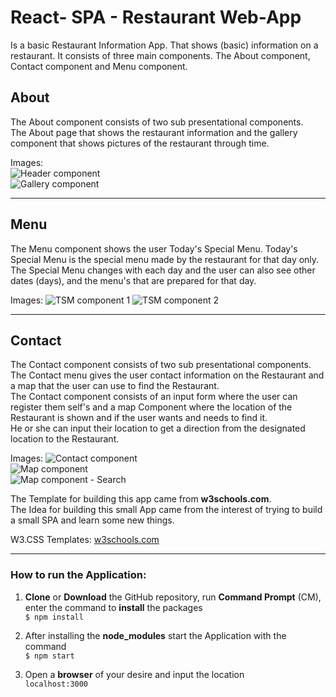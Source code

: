 # React- SPA - Restaurant Web-App

Is a basic Restaurant Information App. That shows (basic) information on a restaurant.
It consists of three main components. The About component, Contact component and Menu component.

## About
The About component consists of two sub presentational components.  
The About page that shows the restaurant information and the gallery component that shows pictures of the restaurant through time.

Images:   
![Header component](https://user-images.githubusercontent.com/7116646/31453178-87dd73a6-aeb1-11e7-9a47-a85d04b2d97f.png)  
![Gallery component](https://user-images.githubusercontent.com/7116646/31453188-903b9c44-aeb1-11e7-86b6-3c6094741be2.png)  

***    
## Menu
The Menu component shows the user Today's Special Menu. Today's Special Menu is the special menu made by the restaurant for that day only. The Special Menu changes with each day and the user can also see other dates (days), and the menu's that are prepared for that day.

Images:
![TSM component 1](https://user-images.githubusercontent.com/7116646/31453191-92a5dfda-aeb1-11e7-91c5-8131726e9480.png)
![TSM component 2](https://user-images.githubusercontent.com/7116646/31453194-94c5ae80-aeb1-11e7-8264-84f3ca60380e.png)  

***  
## Contact  
The Contact component consists of two sub presentational components.
The Contact menu gives the user contact information on the Restaurant and a map that the user can use to find the Restaurant.  
The Contact component consists of an input form where the user can register them self's and a map Component where the location of the Restaurant is shown and if the user wants and needs to find it.  
He or she can input their location to get a direction from the designated location to the Restaurant.  

Images:
![Contact component](https://user-images.githubusercontent.com/7116646/31453204-99927e48-aeb1-11e7-9806-6c8360c6539e.png)  
![Map component](https://user-images.githubusercontent.com/7116646/31453200-97a64c4a-aeb1-11e7-8eed-750f7d5f5cd6.png)  
![Map component - Search](https://user-images.githubusercontent.com/7116646/31453196-965be408-aeb1-11e7-9ebb-fea9c9816918.png)

The Template for building this app came from <strong>w3schools.com</strong>.  
The Idea for building this small App came from the interest of trying to build a small SPA and learn some new things.

W3.CSS Templates: [w3schools.com](https://www.w3schools.com/w3css/w3css_templates.asp)  


***
### How to run the Application:
1. **Clone** or **Download** the GitHub repository, run **Command Prompt** (CM), enter the command to **install** the packages  
    `$ npm install`

2. After installing the **node_modules** start the Application with the command  
    `$ npm start`

3. Open a **browser** of your desire and input the location  
    `localhost:3000`
